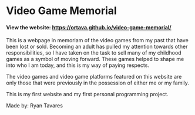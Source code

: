 # Video Game Memorial
#### View the website: https://ortava.github.io/video-game-memorial/
This is a webpage in memoriam of the video games from my past that have been lost or sold. Becoming an adult has pulled my attention towards other responsibilities, so I have taken on the task to sell many of my childhood games as a symbol of moving forward. These games helped to shape me into who I am today, and this is my way of paying respects.

The video games and video game platforms featured on this website are only those that were previously in the possession of either me or my family.

This is my first website and my first personal programming project.

Made by: Ryan Tavares
